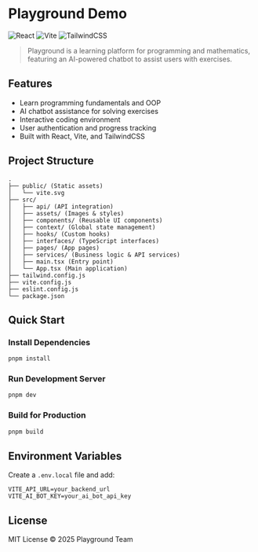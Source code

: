 # Playground Demo

![React](https://img.shields.io/badge/React-18-blue?logo=react)
![Vite](https://img.shields.io/badge/Vite-4-purple?logo=vite)
![TailwindCSS](https://img.shields.io/badge/TailwindCSS-3-blue?logo=tailwind-css)

> Playground is a learning platform for programming and mathematics, featuring an AI-powered chatbot to assist users with exercises.

## Features

- Learn programming fundamentals and OOP  
- AI chatbot assistance for solving exercises  
- Interactive coding environment  
- User authentication and progress tracking  
- Built with React, Vite, and TailwindCSS  

## Project Structure

```plaintext
.  
├── public/ (Static assets)  
│   └── vite.svg  
├── src/  
│   ├── api/ (API integration)  
│   ├── assets/ (Images & styles)  
│   ├── components/ (Reusable UI components)  
│   ├── context/ (Global state management)  
│   ├── hooks/ (Custom hooks)  
│   ├── interfaces/ (TypeScript interfaces)  
│   ├── pages/ (App pages)  
│   ├── services/ (Business logic & API services)  
│   ├── main.tsx (Entry point)  
│   └── App.tsx (Main application)  
├── tailwind.config.js  
├── vite.config.js  
├── eslint.config.js  
└── package.json  
```

## Quick Start

### Install Dependencies
```sh
pnpm install
```

### Run Development Server
```sh
pnpm dev
```

### Build for Production
```sh
pnpm build
```

## Environment Variables
Create a `.env.local` file and add:
```env
VITE_API_URL=your_backend_url
VITE_AI_BOT_KEY=your_ai_bot_api_key
```

## License
MIT License © 2025 Playground Team

